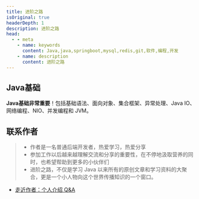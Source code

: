```yaml
---
title: 进阶之路
isOriginal: true
headerDepth: 1
description: 进阶之路
head:
  - - meta
    - name: keywords
      content: Java,java,springboot,mysql,redis,git,软件,编程,开发
    - name: description
      content: 进阶之路
---
```



## Java基础

**Java基础非常重要**！包括基础语法、面向对象、集合框架、异常处理、Java IO、网络编程、NIO、并发编程和 JVM。


## 联系作者


>- 作者是一名普通后端开发者，热爱学习，热爱分享
>- 参加工作以后越来越理解交流和分享的重要性，在不停地汲取营养的同时，也希望帮助到更多的小伙伴们
>- 进阶之路，不仅是学习 Java 以来所有的原创文章和学习资料的大聚合，更是一个小人物向这个世界传播知识的一个窗口。


- [走近作者：个人介绍 Q&A](about-the-author/readme.md)



